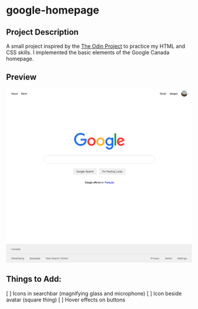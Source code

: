 # google-homepage

## Project Description

A small project inspired by the [The Odin Project](https://www.theodinproject.com/lessons/html-css) to practice my HTML and CSS skills. I implemented the basic elements of the Google Canada homepage.

## Preview

![Preview Image](images/google-preview.png)

## Things to Add:

[ ] Icons in searchbar (magnifying glass and microphone)
[ ] Icon beside avatar (square thing)
[ ] Hover effects on buttons
